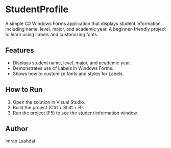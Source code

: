 # StudentProfile

A simple C# Windows Forms application that displays student information including name, level, major, and academic year. A beginner-friendly project to learn using Labels and customizing fonts.

## Features
- Displays student name, level, major, and academic year.
- Demonstrates use of Labels in Windows Forms.
- Shows how to customize fonts and styles for Labels.

## How to Run
1. Open the solution in Visual Studio.
2. Build the project (Ctrl + Shift + B).
3. Run the project (F5) to see the student information window.

## Author
Imran Lashdaf